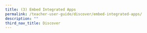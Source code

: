 ```yaml
---
title: (3) Embed Integrated Apps
permalink: /teacher-user-guide/discover/embed-integrated-apps/
description: ""
third_nav_title: Discover
---
```

